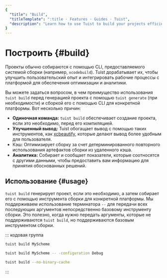 ```yaml
---
{
  "title": "Build",
  "titleTemplate": ":title · Features · Guides · Tuist",
  "description": "Learn how to use Tuist to build your projects efficiently."
}
---
```

# Построить {#build}

Проекты обычно собираются с помощью CLI, предоставляемого системой сборки
(например, `xcodebuild`). Tuist дорабатывает их, чтобы улучшить пользовательский
опыт и интегрировать рабочие процессы с платформой для обеспечения оптимизации и
аналитики.

Вы можете задаться вопросом, в чем преимущество использования `tuist build`
перед генерацией проекта с помощью `tuist generate` (при необходимости) и
сборкой его с помощью CLI для конкретной платформы. Вот несколько причин:

- **Одиночная команда:** `tuist build` обеспечивает создание проекта, если это
  необходимо, перед его компиляцией.
- **Улучшенный вывод:** Tuist обогащает вывод с помощью таких инструментов, как
  [xcbeautify](https://github.com/cpisciotta/xcbeautify), которые делают вывод
  более удобным для пользователя.
- <LocalizedLink href="/guides/features/cache"><bold>Кэш:</bold></LocalizedLink>
  Оптимизирует сборку за счет детерминированного повторного использования
  артефактов сборки из удаленного кэша.
- **Аналитика:** Собирает и сообщает показатели, которые соотносятся с другими
  данными, чтобы предоставить вам информацию для принятия обоснованных решений.

## Использование {#usage}

`tuist build` генерирует проект, если это необходимо, а затем собирает его с
помощью инструмента сборки для конкретной платформы. Мы поддерживаем
использование терминатора `--` для передачи всех последующих аргументов
непосредственно базовому инструменту сборки. Это полезно, когда нужно передать
аргументы, которые не поддерживаются `tuist build`, но поддерживаются базовым
инструментом сборки.

::: кодовая группа
```bash [Build a scheme]
tuist build MyScheme
```
```bash [Build a specific configuration]
tuist build MyScheme -- -configuration Debug
```
```bash [Build all schemes without binary cache]
tuist build --no-binary-cache
```
:::
